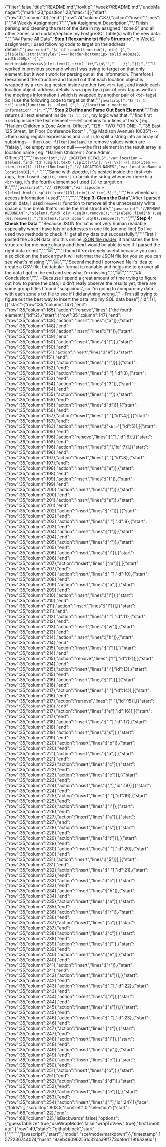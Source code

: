 {"filter":false,"title":"README.md","tooltip":"/week7/README.md","undoManager":{"mark":23,"position":23,"stack":[[{"start":{"row":0,"column":0},"end":{"row":74,"column":87},"action":"insert","lines":["","# Weekly Assignment 7","","## Assignment Description","","Finish parsing and cleaning the rest of the data in my assigned \"zone 9\" and all other zones, and update/replace my PostgreSQL table(s) with the new data. ","","## Parse All Data","**Step 1 Reexamine txt file's Structure**","In Week2 assignment, I used following code to target on the address details:","```javascript","$('td').each(function(i, ele) {","    if($(ele).attr(\"style\")==='border-bottom:1px solid #e3e3e3; width:260px'){","        meetingAddress+=$(ele).text().trim('')+\"\\n\"","    };","});","```","It worked in previous scenario when I was trying to target on that only element, but it won't work for parsing out all the information. Therefore I reexamined the structure and found out that each location object is wrapped by a `<tr>` tag nested inside another two `<tr>` tag , and inside each location object, address details is wrapper by a pair of  `<td>` tag as well as the meetings information ( which is wrapped by another pair of  `<td>` tags). So I use the following code to target on that:","```javascript","$('tr tr tr').each(function (i, elem) {","  //location + meeting information","}","```","","**Step 2 Define and Parse Out Each Element** ","This returns all text element inside `'tr tr tr'`, my logic was that: ","find first `<td>`tag inside the text element--->it contains four lines of texts ( eg. \"Harlem Children's Zone Admin. Offices\", \"125 - TWO FOR ONE -\", \"35 East 125 Street, 1st Floor Conference Room\" , \"(@ Madison Avenue) 10035\")--->then using regular expressions and `.split` to split a string into an array of substrings---then use `.filter(Boolean)` to remove values which are \"falsey\", like empty strings or null--->the first element in the result array is location name ( eg. \"Harlem Children's Zone Admin. Offices\")","","```javascript","// LOCATION DETAILS","var location = $(elem).find('td').eq(0).text().split(/\\n|,|\\(|\\)|-/).map(item => item.trim()).filter(Boolean);","// LOCATION NAMES","var locationName = location[0];","``` ","","Same with zipcode, it's nested inside the first `<td>` tags, then I used `.split('<br>')` to break the string whenever there is a `<br>` tag, it's the fourth element so I used `[3]` to target on it.","","```javascript","// ZIPCODE","var zipcode = $(elem).html().split('<br>')[3].trim().slice(-5);","``` ","For wheelchair access information I used","","","","","**Step 3: Clean the Data**","After I parsed out all data, I used `remove()` function to remove all the unnecessary white space or line break that's inside the html structure.","```javascript","//REMOVE REDUNDANT","$(elem).find('div').eq(0).remove();","$(elem).find('b').eq(0).remove();","$(elem).find('span').eq(0).remove();","```","","**Step 4: Check the Data** ","Because JSON format is not very human readable especially when I have lots of addresses in one file (on one line) So I've used two methods to check if I get all my data out successfully.","","First I pasted the JSON data into this online  [JSON file reader](https://jsoneditoronline.org/), it translates the file structure for me more clearly and then I would be able to see if I parsed the right data or not.","","![](datachecking1.png)","","I found it's extremely useful because you can also click on the back arrow it will reformat the JSON file for you so you can see what's missing.","","![](datachecking2.png)","","Second method I borrowed Neil's idea to create a CSV file, the tabular format is readable and helps me to go over all the data I got in the end and see what I'm missing.","","![](datachecking3.png)","","","## Conclusion:",""," - Because I spend a great amount of time trying to figure out how to parse the data, I didn't really observe the results yet,  there are some group titles I found \"suspicious\", so I'm going to compare my data with each zone's txt file to see if I did anything wrong."," - I'm still trying to figure out the best way to insert the data into my SQL data base"],"id":1}],[{"start":{"row":35,"column":147},"end":{"row":35,"column":165},"action":"remove","lines":["the fourth element"],"id":2},{"start":{"row":35,"column":147},"end":{"row":35,"column":148},"action":"insert","lines":["a"]},{"start":{"row":35,"column":148},"end":{"row":35,"column":149},"action":"insert","lines":["f"]},{"start":{"row":35,"column":149},"end":{"row":35,"column":150},"action":"insert","lines":["t"]},{"start":{"row":35,"column":150},"end":{"row":35,"column":151},"action":"insert","lines":["e"]},{"start":{"row":35,"column":151},"end":{"row":35,"column":152},"action":"insert","lines":["r"]}],[{"start":{"row":35,"column":152},"end":{"row":35,"column":153},"action":"insert","lines":[" "],"id":3},{"start":{"row":35,"column":153},"end":{"row":35,"column":154},"action":"insert","lines":["3"]},{"start":{"row":35,"column":154},"end":{"row":35,"column":155},"action":"insert","lines":["r"]},{"start":{"row":35,"column":155},"end":{"row":35,"column":156},"action":"insert","lines":["d"]}],[{"start":{"row":35,"column":156},"end":{"row":35,"column":157},"action":"insert","lines":[" "],"id":4}],[{"start":{"row":35,"column":157},"end":{"row":35,"column":163},"action":"insert","lines":["`<br>`"],"id":5}],[{"start":{"row":35,"column":195},"end":{"row":35,"column":196},"action":"remove","lines":["."],"id":6}],[{"start":{"row":35,"column":195},"end":{"row":35,"column":196},"action":"insert","lines":[","],"id":7}],[{"start":{"row":35,"column":196},"end":{"row":35,"column":197},"action":"insert","lines":[" "],"id":8},{"start":{"row":35,"column":197},"end":{"row":35,"column":198},"action":"insert","lines":["a"]},{"start":{"row":35,"column":198},"end":{"row":35,"column":199},"action":"insert","lines":["f"]},{"start":{"row":35,"column":199},"end":{"row":35,"column":200},"action":"insert","lines":["t"]},{"start":{"row":35,"column":200},"end":{"row":35,"column":201},"action":"insert","lines":["e"]},{"start":{"row":35,"column":201},"end":{"row":35,"column":202},"action":"insert","lines":["r"]}],[{"start":{"row":35,"column":202},"end":{"row":35,"column":203},"action":"insert","lines":[" "],"id":9},{"start":{"row":35,"column":203},"end":{"row":35,"column":204},"action":"insert","lines":["t"]},{"start":{"row":35,"column":204},"end":{"row":35,"column":205},"action":"insert","lines":["r"]},{"start":{"row":35,"column":205},"end":{"row":35,"column":206},"action":"insert","lines":["i"]},{"start":{"row":35,"column":206},"end":{"row":35,"column":207},"action":"insert","lines":["m"]}],[{"start":{"row":35,"column":207},"end":{"row":35,"column":208},"action":"insert","lines":[" "],"id":10},{"start":{"row":35,"column":208},"end":{"row":35,"column":209},"action":"insert","lines":["a"]},{"start":{"row":35,"column":209},"end":{"row":35,"column":210},"action":"insert","lines":["l"]},{"start":{"row":35,"column":210},"end":{"row":35,"column":211},"action":"insert","lines":["l"]}],[{"start":{"row":35,"column":211},"end":{"row":35,"column":212},"action":"insert","lines":[" "],"id":11},{"start":{"row":35,"column":212},"end":{"row":35,"column":213},"action":"insert","lines":["w"]},{"start":{"row":35,"column":213},"end":{"row":35,"column":214},"action":"insert","lines":["h"]},{"start":{"row":35,"column":214},"end":{"row":35,"column":215},"action":"insert","lines":["t"]}],[{"start":{"row":35,"column":214},"end":{"row":35,"column":215},"action":"remove","lines":["t"],"id":12}],[{"start":{"row":35,"column":214},"end":{"row":35,"column":215},"action":"insert","lines":["i"],"id":13},{"start":{"row":35,"column":215},"end":{"row":35,"column":216},"action":"insert","lines":["t"]}],[{"start":{"row":35,"column":216},"end":{"row":35,"column":217},"action":"insert","lines":[" "],"id":14}],[{"start":{"row":35,"column":216},"end":{"row":35,"column":217},"action":"remove","lines":[" "],"id":15}],[{"start":{"row":35,"column":216},"end":{"row":35,"column":217},"action":"insert","lines":["e"],"id":16}],[{"start":{"row":35,"column":217},"end":{"row":35,"column":218},"action":"insert","lines":[" "],"id":17},{"start":{"row":35,"column":218},"end":{"row":35,"column":219},"action":"insert","lines":["s"]},{"start":{"row":35,"column":219},"end":{"row":35,"column":220},"action":"insert","lines":["p"]},{"start":{"row":35,"column":220},"end":{"row":35,"column":221},"action":"insert","lines":["a"]},{"start":{"row":35,"column":221},"end":{"row":35,"column":222},"action":"insert","lines":["c"]},{"start":{"row":35,"column":222},"end":{"row":35,"column":223},"action":"insert","lines":["e"]}],[{"start":{"row":35,"column":223},"end":{"row":35,"column":224},"action":"insert","lines":[","],"id":18}],[{"start":{"row":35,"column":224},"end":{"row":35,"column":225},"action":"insert","lines":[" "],"id":19},{"start":{"row":35,"column":225},"end":{"row":35,"column":226},"action":"insert","lines":["l"]},{"start":{"row":35,"column":226},"end":{"row":35,"column":227},"action":"insert","lines":["a"]},{"start":{"row":35,"column":227},"end":{"row":35,"column":228},"action":"insert","lines":["s"]},{"start":{"row":35,"column":228},"end":{"row":35,"column":229},"action":"insert","lines":["t"]}],[{"start":{"row":35,"column":229},"end":{"row":35,"column":230},"action":"insert","lines":[" "],"id":20},{"start":{"row":35,"column":230},"end":{"row":35,"column":231},"action":"insert","lines":["5"]}],[{"start":{"row":35,"column":231},"end":{"row":35,"column":232},"action":"insert","lines":[" "],"id":21},{"start":{"row":35,"column":232},"end":{"row":35,"column":233},"action":"insert","lines":["c"]},{"start":{"row":35,"column":233},"end":{"row":35,"column":234},"action":"insert","lines":["h"]},{"start":{"row":35,"column":234},"end":{"row":35,"column":235},"action":"insert","lines":["a"]},{"start":{"row":35,"column":235},"end":{"row":35,"column":236},"action":"insert","lines":["r"]},{"start":{"row":35,"column":236},"end":{"row":35,"column":237},"action":"insert","lines":["a"]},{"start":{"row":35,"column":237},"end":{"row":35,"column":238},"action":"insert","lines":["c"]},{"start":{"row":35,"column":238},"end":{"row":35,"column":239},"action":"insert","lines":["t"]},{"start":{"row":35,"column":239},"end":{"row":35,"column":240},"action":"insert","lines":["e"]},{"start":{"row":35,"column":240},"end":{"row":35,"column":241},"action":"insert","lines":["r"]},{"start":{"row":35,"column":241},"end":{"row":35,"column":242},"action":"insert","lines":["s"]}],[{"start":{"row":35,"column":242},"end":{"row":35,"column":243},"action":"insert","lines":[" "],"id":22},{"start":{"row":35,"column":243},"end":{"row":35,"column":244},"action":"insert","lines":["i"]},{"start":{"row":35,"column":244},"end":{"row":35,"column":245},"action":"insert","lines":["s"]}],[{"start":{"row":35,"column":245},"end":{"row":35,"column":246},"action":"insert","lines":[" "],"id":23},{"start":{"row":35,"column":246},"end":{"row":35,"column":247},"action":"insert","lines":["z"]},{"start":{"row":35,"column":247},"end":{"row":35,"column":248},"action":"insert","lines":["i"]},{"start":{"row":35,"column":248},"end":{"row":35,"column":249},"action":"insert","lines":["p"]},{"start":{"row":35,"column":249},"end":{"row":35,"column":250},"action":"insert","lines":["c"]},{"start":{"row":35,"column":250},"end":{"row":35,"column":251},"action":"insert","lines":["o"]},{"start":{"row":35,"column":251},"end":{"row":35,"column":252},"action":"insert","lines":["d"]},{"start":{"row":35,"column":252},"end":{"row":35,"column":253},"action":"insert","lines":["e"]}],[{"start":{"row":35,"column":253},"end":{"row":35,"column":254},"action":"insert","lines":["."],"id":24}]]},"ace":{"folds":[],"scrolltop":808.5,"scrollleft":0,"selection":{"start":{"row":68,"column":22},"end":{"row":68,"column":22},"isBackwards":false},"options":{"guessTabSize":true,"useWrapMode":false,"wrapToView":true},"firstLineState":{"row":49,"state":["githubblock","start",["","```","javascript"],"start"],"mode":"ace/mode/markdown"}},"timestamp":1572236744074,"hash":"9aeb490962561c32daa9ff773da9e1119f6a2e6d"}